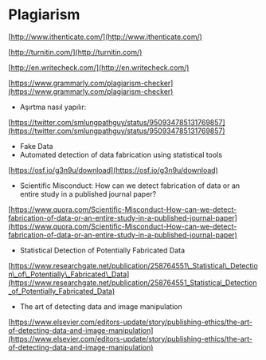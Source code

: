 # Plagiarism

[http://www.ithenticate.com/](http://www.ithenticate.com/)

[http://turnitin.com/](http://turnitin.com/)

[http://en.writecheck.com/](http://en.writecheck.com/)

[https://www.grammarly.com/plagiarism-checker](https://www.grammarly.com/plagiarism-checker)

* Aşırtma nasıl yapılır:

[https://twitter.com/smlungpathguy/status/950934785131769857](https://twitter.com/smlungpathguy/status/950934785131769857)

* Fake Data
* Automated detection of data fabrication using statistical tools

[https://osf.io/g3n9u/download](https://osf.io/g3n9u/download)

* Scientific Misconduct: How can we detect fabrication of data or an entire study in a published journal paper?

[https://www.quora.com/Scientific-Misconduct-How-can-we-detect-fabrication-of-data-or-an-entire-study-in-a-published-journal-paper](https://www.quora.com/Scientific-Misconduct-How-can-we-detect-fabrication-of-data-or-an-entire-study-in-a-published-journal-paper)

* Statistical Detection of Potentially Fabricated Data

[https://www.researchgate.net/publication/258764551\_Statistical\_Detection\_of\_Potentially\_Fabricated\_Data](https://www.researchgate.net/publication/258764551_Statistical_Detection_of_Potentially_Fabricated_Data)

* The art of detecting data and image manipulation

[https://www.elsevier.com/editors-update/story/publishing-ethics/the-art-of-detecting-data-and-image-manipulation](https://www.elsevier.com/editors-update/story/publishing-ethics/the-art-of-detecting-data-and-image-manipulation)

